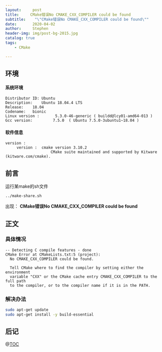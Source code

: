 ```yaml
---
layout:     post
title:     CMake错误No CMAKE_CXX_COMPILER could be found
subtitle:    "\"CMake错误No CMAKE_CXX_COMPILER could be found\""
date:       2020-04-02
author:     Stephen
header-img: img/post-bg-2015.jpg
catalog: true
tags:
    - CMake

---
```

## 环境
#### 系统环境
```text
Distributor ID:	Ubuntu
Description:	Ubuntu 18.04.4 LTS
Release:	18.04
Codename:	bionic
Linux version :       5.3.0-46-generic ( buildd@lcy01-amd64-013 ) 
Gcc version:         7.5.0  ( Ubuntu 7.5.0-3ubuntu1~18.04 )
```

#### 软件信息
```text
version : 	
     version : 	cmake version 3.10.2
                    CMake suite maintained and supported by Kitware (kitware.com/cmake).

```




## 前言
运行某make的sh文件

```sh
../make-share.sh
```

出现：
 **CMake错误No CMAKE_CXX_COMPILER could be found**


## 正文
### 具体情况
```
-- Detecting C compile features - done
CMake Error at CMakeLists.txt:5 (project):
  No CMAKE_CXX_COMPILER could be found.

  Tell CMake where to find the compiler by setting either the environment
  variable "CXX" or the CMake cache entry CMAKE_CXX_COMPILER to the full path
  to the compiler, or to the compiler name if it is in the PATH.
```

### 解决办法


```sh
sudo apt-get update
sudo apt-get install -y build-essential
```


## 后记

@[TOC](这里写自定义目录标题)


